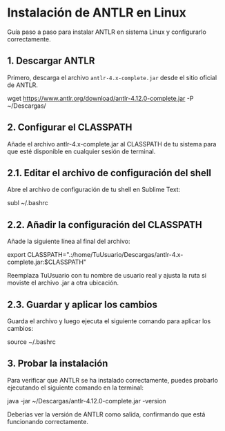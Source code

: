 # Instalación de ANTLR en Linux

Guía paso a paso para instalar ANTLR en sistema Linux y configurarlo correctamente.

## 1. Descargar ANTLR

Primero, descarga el archivo `antlr-4.x-complete.jar` desde el sitio oficial de ANTLR.

wget https://www.antlr.org/download/antlr-4.12.0-complete.jar -P ~/Descargas/

## 2. Configurar el CLASSPATH

Añade el archivo antlr-4.x-complete.jar al CLASSPATH de tu sistema para que esté disponible en cualquier sesión de terminal.

## 2.1. Editar el archivo de configuración del shell

Abre el archivo de configuración de tu shell en Sublime Text:

subl ~/.bashrc

## 2.2. Añadir la configuración del CLASSPATH

Añade la siguiente línea al final del archivo:

export CLASSPATH=".:/home/TuUsuario/Descargas/antlr-4.x-complete.jar:$CLASSPATH"

Reemplaza TuUsuario con tu nombre de usuario real y ajusta la ruta si moviste el archivo .jar a otra ubicación.

## 2.3. Guardar y aplicar los cambios

Guarda el archivo y luego ejecuta el siguiente comando para aplicar los cambios:

source ~/.bashrc

## 3. Probar la instalación

Para verificar que ANTLR se ha instalado correctamente, puedes probarlo ejecutando el siguiente comando en la terminal:

java -jar ~/Descargas/antlr-4.12.0-complete.jar -version

Deberías ver la versión de ANTLR como salida, confirmando que está funcionando correctamente.
